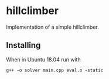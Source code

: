 # hillclimber
Implementation of a simple hillclimber.

## Installing
When in Ubuntu 18.04 run with

```g++ -o solver main.cpp eval.o -static```
